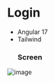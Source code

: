 # Login
* Angular 17
* Tailwind
  ### Screen
![image](https://github.com/Fabio-Argona/login-angular17/assets/128233610/deaebabc-dd40-4d7d-8f0e-66eea554fbf3)
